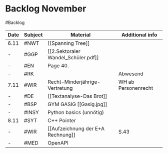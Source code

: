 # Backlog November
#Backlog 

| Date | Subject | Material                            | Additional info     |
| ---- | ------- | ----------------------------------- | ------------------- |
| 6.11 | #NWT    | [[Spanning Tree]]                   |                     |
| -    | #GGP    | [[2.Sektoraler Wandel_Schüler.pdf]] |                     |
| -    | #EN     | Page 40.                            |                     |
| -    | #RK     |                                     | Abwesend            |
| 7.11 | #WIR    | Recht-Minderjährige-Vertretung      | WH ab Personenrecht |
| -    | #DE     | [[Textanalyse-Das Brot]]            |                     |
| -    | #BSP    | GYM GASIG [[Gasig.jpg]]             |                     |
| -    | #INSY   | Python basics (unnötig)             |                     |
| 8.11 | #SYT    | C++ Pointer                         |                     |
| -    | #WIR    | [[Aufzeichnung der E+A Rechnung]]   | S.43                |
| -    | #MED    | OpenAPI                             |                     | 
